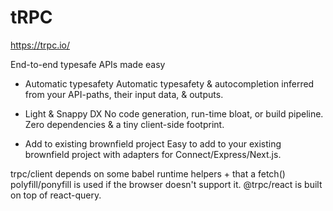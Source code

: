 # tRPC


https://trpc.io/

End-to-end typesafe APIs made easy


- Automatic typesafety
Automatic typesafety & autocompletion inferred from your API-paths, their input data, & outputs.
 
- Light & Snappy DX
No code generation, run-time bloat, or build pipeline. Zero dependencies & a tiny client-side footprint.

- Add to existing brownfield project
Easy to add to your existing brownfield project with adapters for Connect/Express/Next.js.

trpc/client depends on some babel runtime helpers + that a fetch() polyfill/ponyfill is used if the browser doesn't support it. @trpc/react is built on top of react-query.
